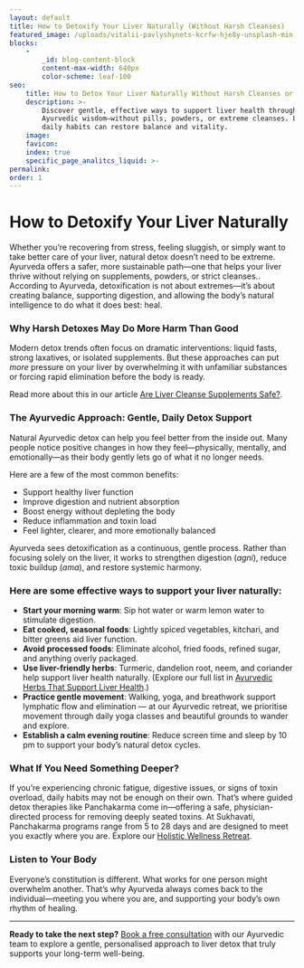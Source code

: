 ```yaml
---
layout: default
title: How to Detoxify Your Liver Naturally (Without Harsh Cleanses)
featured_image: /uploads/vitalii-pavlyshynets-kcrfw-hje8y-unsplash-min.jpg
blocks:
    -
        _id: blog-content-block
        content-max-width: 640px
        color-scheme: leaf-100
seo:
    title: How to Detox Your Liver Naturally Without Harsh Cleanses or Supplements
    description: >-
        Discover gentle, effective ways to support liver health through
        Ayurvedic wisdom—without pills, powders, or extreme cleanses. Learn how
        daily habits can restore balance and vitality.
    image:
    favicon:
    index: true
    specific_page_analitcs_liquid: >-
permalink:
order: 1
---
```

# How to Detoxify Your Liver Naturally

Whether you’re recovering from stress, feeling sluggish, or simply want to take better care of your liver, natural detox doesn’t need to be extreme. Ayurveda offers a safer, more sustainable path—one that helps your liver thrive without relying on supplements, powders, or strict cleanses.. According to Ayurveda, detoxification is not about extremes—it’s about creating balance, supporting digestion, and allowing the body’s natural intelligence to do what it does best: heal.

### Why Harsh Detoxes May Do More Harm Than Good

Modern detox trends often focus on dramatic interventions: liquid fasts, strong laxatives, or isolated supplements. But these approaches can put *more* pressure on your liver by overwhelming it with unfamiliar substances or forcing rapid elimination before the body is ready.

Read more about this in our article [Are Liver Cleanse Supplements Safe?](/are-liver-cleanse-supplements-safe-what-ayurveda-says).

### The Ayurvedic Approach: Gentle, Daily Detox Support

Natural Ayurvedic detox can help you feel better from the inside out. Many people notice positive changes in how they feel—physically, mentally, and emotionally—as their body gently lets go of what it no longer needs.

Here are a few of the most common benefits:

* Support healthy liver function
* Improve digestion and nutrient absorption
* Boost energy without depleting the body
* Reduce inflammation and toxin load
* Feel lighter, clearer, and more emotionally balanced

Ayurveda sees detoxification as a continuous, gentle process. Rather than focusing solely on the liver, it works to strengthen digestion (*agni*), reduce toxic buildup (*ama*), and restore systemic harmony.

### Here are some effective ways to support your liver naturally:

* **Start your morning warm**: Sip hot water or warm lemon water to stimulate digestion.
* **Eat cooked, seasonal foods**: Lightly spiced vegetables, kitchari, and bitter greens aid liver function.
* **Avoid processed foods**: Eliminate alcohol, fried foods, refined sugar, and anything overly packaged.
* **Use liver-friendly herbs**: Turmeric, dandelion root, neem, and coriander help support liver health naturally. (Explore our full list in [Ayurvedic Herbs That Support Liver Health](/ayurvedic-herbs-that-support-liver-health-and-how-to-use-them-safely).)
* **Practice gentle movement**: Walking, yoga, and breathwork support lymphatic flow and elimination — at our Ayurvedic retreat, we prioritise movement through daily yoga classes and beautiful grounds to wander and explore.
* **Establish a calm evening routine**: Reduce screen time and sleep by 10 pm to support your body’s natural detox cycles.

### What If You Need Something Deeper?

If you’re experiencing chronic fatigue, digestive issues, or signs of toxin overload, daily habits may not be enough on their own. That’s where guided detox therapies like Panchakarma come in—offering a safe, physician-directed process for removing deeply seated toxins. At Sukhavati, Panchakarma programs range from 5 to 28 days and are designed to meet you exactly where you are. Explore our [Holistic Wellness Retreat](/ayurvedic-wellness-retreat.html).

### Listen to Your Body

Everyone’s constitution is different. What works for one person might overwhelm another. That’s why Ayurveda always comes back to the individual—meeting you where you are, and supporting your body’s own rhythm of healing.

---

**Ready to take the next step?** [Book a free consultation](/contact.html) with our Ayurvedic team to explore a gentle, personalised approach to liver detox that truly supports your long-term well-being.